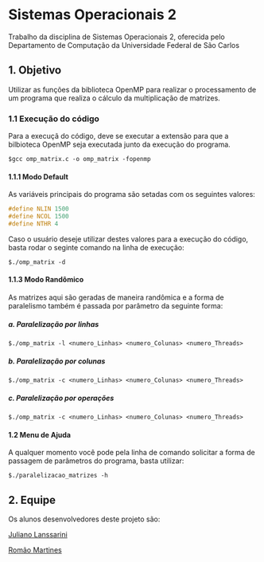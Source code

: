# Sistemas Operacionais 2
Trabalho da disciplina de Sistemas Operacionais 2, oferecida pelo Departamento de Computação da Universidade Federal de São Carlos

## 1. Objetivo
Utilizar as funções da biblioteca OpenMP para realizar o processamento de um programa que realiza o cálculo da multiplicação de matrizes.

### 1.1 Execução do código
Para a execuçã do código, deve se executar a extensão para que a bilbioteca OpenMP
seja executada junto da execução do programa.

```
$gcc omp_matrix.c -o omp_matrix -fopenmp
```

#### 1.1.1 Modo Default
As variáveis principais do programa são setadas com os seguintes valores:
```c
#define NLIN 1500
#define NCOL 1500
#define NTHR 4
```
Caso o usuário deseje utilizar destes valores para a execução do código, basta rodar o seginte comando na linha de execução:
```
$./omp_matrix -d
```
#### 1.1.3 Modo Randômico
As matrizes aqui são geradas de maneira randômica e a forma de paralelismo também é passada por parâmetro da seguinte forma:

##### a. Paralelização por linhas
```
$./omp_matrix -l <numero_Linhas> <numero_Colunas> <numero_Threads>
```
##### b. Paralelização por colunas
```
$./omp_matrix -c <numero_Linhas> <numero_Colunas> <numero_Threads>
```

##### c. Paralelização por operações
```
$./omp_matrix -c <numero_Linhas> <numero_Colunas> <numero_Threads>
```

#### 1.2 Menu de Ajuda
A qualquer momento você pode pela linha de comando solicitar a forma de passagem de parâmetros do programa, basta utilizar:
```
$./paralelizacao_matrizes -h
```
## 2. Equipe
Os alunos desenvolvedores deste projeto são:

[Juliano Lanssarini](https://github.com/jlanssarini)

[Romão Martines](https://github.com/hemiez)
